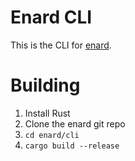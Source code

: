 # Enard CLI
This is the CLI for [enard](https://github.com/bindernews/enard).

# Building
1. Install Rust
2. Clone the enard git repo
3. `cd enard/cli`
4. `cargo build --release`
